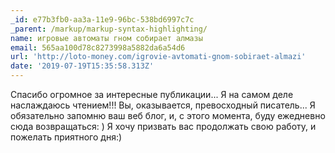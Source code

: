 ```yaml
---
_id: e77b3fb0-aa3a-11e9-96bc-538bd6997c7c
_parent: /markup/markup-syntax-highlighting/
name: игровые автоматы гном собирает алмазы
email: 565aa100d78c8273998a5882da6a54d6
url: 'http://loto-money.com/igrovie-avtomati-gnom-sobiraet-almazi'
date: '2019-07-19T15:35:58.313Z'
---
```

Спасибо огромное за интересные публикации...
Я на самом деле наслаждаюсь 
чтением!!! Вы, оказывается, превосходный писатель...
Я обязательно запомню ваш веб блог, 
и, с этого момента, буду ежедневно сюда возвращаться:
) Я хочу призвать вас продолжать свою работу, и 
пожелать приятного дня:)
